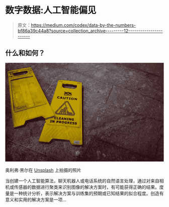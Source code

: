 # 数字数据:人工智能偏见

> 原文：<https://medium.com/codex/data-by-the-numbers-bf86a39c44a8?source=collection_archive---------12----------------------->

## 什么和如何？

![](img/53982ee9e11c39e236ba25c8cb8ee121.png)

奥利弗·黑尔在 [Unsplash](https://unsplash.com?utm_source=medium&utm_medium=referral) 上拍摄的照片

当创建一个人工智能算法，聊天机器人或电话系统的自然语言处理，通过对来自相机或传感器的数据进行聚类来识别图像的解决方案时，有可能获得正确的结果。度量是一种统计分析，表示解决方案与训练集的预期或已知结果的拟合程度。创造有意义和实用的解决方案是一项…